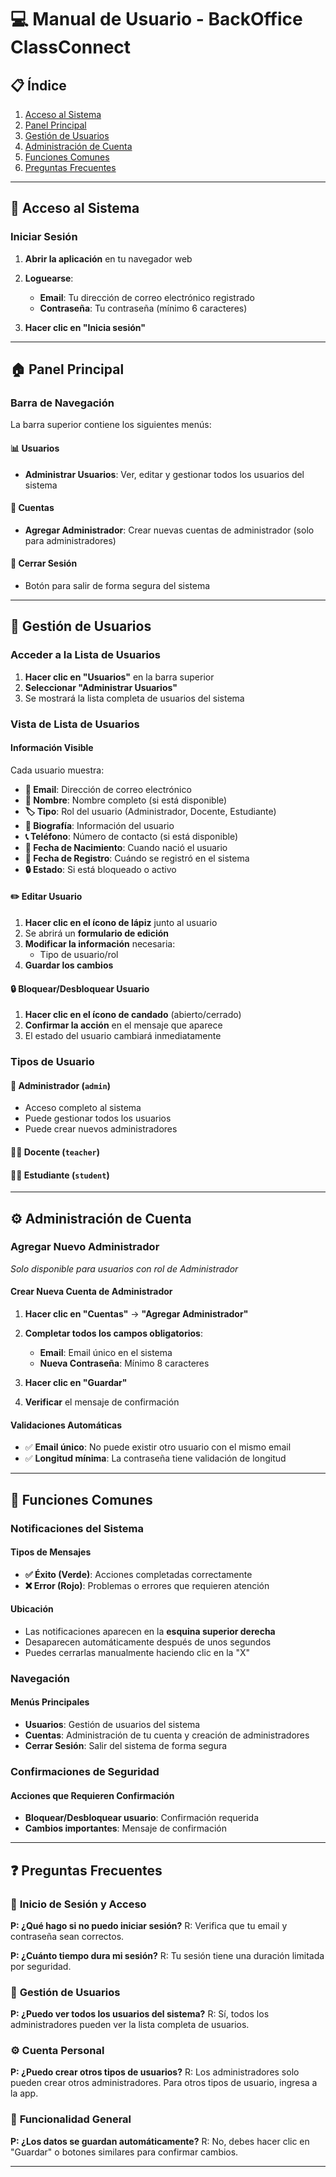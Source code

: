 # 💻 Manual de Usuario - BackOffice ClassConnect

## 📋 Índice
1. [Acceso al Sistema](#-acceso-al-sistema)
2. [Panel Principal](#-panel-principal)
3. [Gestión de Usuarios](#-gestión-de-usuarios)
4. [Administración de Cuenta](#-administración-de-cuenta)
5. [Funciones Comunes](#-funciones-comunes)
6. [Preguntas Frecuentes](#-preguntas-frecuentes)

---

## 🔐 Acceso al Sistema

### Iniciar Sesión

1. **Abrir la aplicación** en tu navegador web
2. **Loguearse**:
   - **Email**: Tu dirección de correo electrónico registrado
   - **Contraseña**: Tu contraseña (mínimo 6 caracteres)

3. **Hacer clic en "Inicia sesión"**


---

## 🏠 Panel Principal

### Barra de Navegación

La barra superior contiene los siguientes menús:

#### 📊 **Usuarios**
- **Administrar Usuarios**: Ver, editar y gestionar todos los usuarios del sistema

#### 🔧 **Cuentas**
- **Agregar Administrador**: Crear nuevas cuentas de administrador (solo para administradores)

#### 🚪 **Cerrar Sesión**
- Botón para salir de forma segura del sistema

---

## 👥 Gestión de Usuarios

### Acceder a la Lista de Usuarios

1. **Hacer clic en "Usuarios"** en la barra superior
2. **Seleccionar "Administrar Usuarios"**
3. Se mostrará la lista completa de usuarios del sistema

### Vista de Lista de Usuarios

#### Información Visible
Cada usuario muestra:
- **📧 Email**: Dirección de correo electrónico
- **👤 Nombre**: Nombre completo (si está disponible)
- **🏷️ Tipo**: Rol del usuario (Administrador, Docente, Estudiante)
- **📧 Biografía**: Información del usuario
- **📞 Teléfono**: Número de contacto (si está disponible)
- **📅 Fecha de Nacimiento**: Cuando nació el usuario
- **📅 Fecha de Registro**: Cuándo se registró en el sistema
- **🔒 Estado**: Si está bloqueado o activo


#### ✏️ **Editar Usuario**
1. **Hacer clic en el ícono de lápiz** junto al usuario
2. Se abrirá un **formulario de edición**
3. **Modificar la información** necesaria:
   - Tipo de usuario/rol
4. **Guardar los cambios**

#### 🔒 **Bloquear/Desbloquear Usuario**
1. **Hacer clic en el ícono de candado** (abierto/cerrado)
2. **Confirmar la acción** en el mensaje que aparece
3. El estado del usuario cambiará inmediatamente

### Tipos de Usuario

#### 👑 **Administrador** (`admin`)
- Acceso completo al sistema
- Puede gestionar todos los usuarios
- Puede crear nuevos administradores

#### 👨‍🏫 **Docente** (`teacher`)

#### 👨‍🎓 **Estudiante** (`student`)


---

## ⚙️ Administración de Cuenta

### Agregar Nuevo Administrador
*Solo disponible para usuarios con rol de Administrador*

#### Crear Nueva Cuenta de Administrador
1. **Hacer clic en "Cuentas"** → **"Agregar Administrador"**
2. **Completar todos los campos obligatorios**:
   - **Email**: Email único en el sistema
   - **Nueva Contraseña**: Mínimo 8 caracteres

3. **Hacer clic en "Guardar"**
4. **Verificar** el mensaje de confirmación

#### Validaciones Automáticas
- ✅ **Email único**: No puede existir otro usuario con el mismo email
- ✅ **Longitud mínima**: La contraseña tiene validación de longitud

---

## 🔧 Funciones Comunes

### Notificaciones del Sistema

#### Tipos de Mensajes
- **✅ Éxito (Verde)**: Acciones completadas correctamente
- **❌ Error (Rojo)**: Problemas o errores que requieren atención

#### Ubicación
- Las notificaciones aparecen en la **esquina superior derecha**
- Desaparecen automáticamente después de unos segundos
- Puedes cerrarlas manualmente haciendo clic en la "X"

### Navegación

#### Menús Principales
- **Usuarios**: Gestión de usuarios del sistema
- **Cuentas**: Administración de tu cuenta y creación de administradores
- **Cerrar Sesión**: Salir del sistema de forma segura


### Confirmaciones de Seguridad

#### Acciones que Requieren Confirmación
- **Bloquear/Desbloquear usuario**: Confirmación requerida
- **Cambios importantes**: Mensaje de confirmación

---

## ❓ Preguntas Frecuentes

### 🔑 **Inicio de Sesión y Acceso**

**P: ¿Qué hago si no puedo iniciar sesión?**
R: Verifica que tu email y contraseña sean correctos.

**P: ¿Cuánto tiempo dura mi sesión?**
R: Tu sesión tiene una duración limitada por seguridad.

### 👥 **Gestión de Usuarios**

**P: ¿Puedo ver todos los usuarios del sistema?**
R: Sí, todos los administradores pueden ver la lista completa de usuarios.

### ⚙️ **Cuenta Personal**

**P: ¿Puedo crear otros tipos de usuarios?**
R: Los administradores solo pueden crear otros administradores. Para otros tipos de usuario, ingresa a la app.

### 🔧 **Funcionalidad General**

**P: ¿Los datos se guardan automáticamente?**
R: No, debes hacer clic en "Guardar" o botones similares para confirmar cambios.

---

